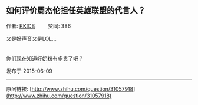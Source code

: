 ## 如何评价周杰伦担任英雄联盟的代言人？

作者: [KKICB](http://www.zhihu.com/people/kkicb)&nbsp;&nbsp;&nbsp;&nbsp;&nbsp;&nbsp;&nbsp;&nbsp; 赞同: 386


又是好声音又是LOL…<br><br><br>你们现在知道好奶粉有多贵了吧？



发布于 2015-06-09



---
原问链接: [http://www.zhihu.com/question/31057918](http://www.zhihu.com/question/31057918)